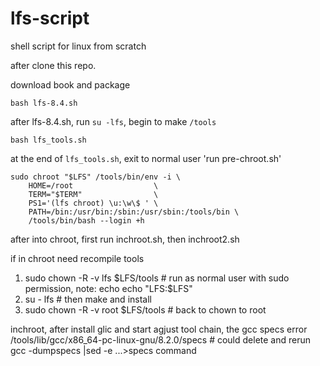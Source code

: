 # lfs-script
shell script for linux from scratch


after clone this repo.

download book and package
```
bash lfs-8.4.sh
```
after lfs-8.4.sh, run ``su -lfs``, begin to make ``/tools``
```
bash lfs_tools.sh
```
at the end of ``lfs_tools.sh``, exit to normal user 'run pre-chroot.sh'

```
sudo chroot "$LFS" /tools/bin/env -i \
    HOME=/root                  \
    TERM="$TERM"                \
    PS1='(lfs chroot) \u:\w\$ ' \
    PATH=/bin:/usr/bin:/sbin:/usr/sbin:/tools/bin \
    /tools/bin/bash --login +h
```

after into chroot, first run inchroot.sh, then inchroot2.sh


if in chroot need recompile tools
1. sudo chown -R -v lfs $LFS/tools # run as normal user with sudo permission, note: echo echo "LFS:$LFS"
2. su - lfs  # then make and install
3. sudo chown -R -v root $LFS/tools # back to chown to root


inchroot, after install glic and start agjust tool chain, the gcc specs error
/tools/lib/gcc/x86_64-pc-linux-gnu/8.2.0/specs # could delete and rerun gcc -dumpspecs |sed -e ...>specs command

